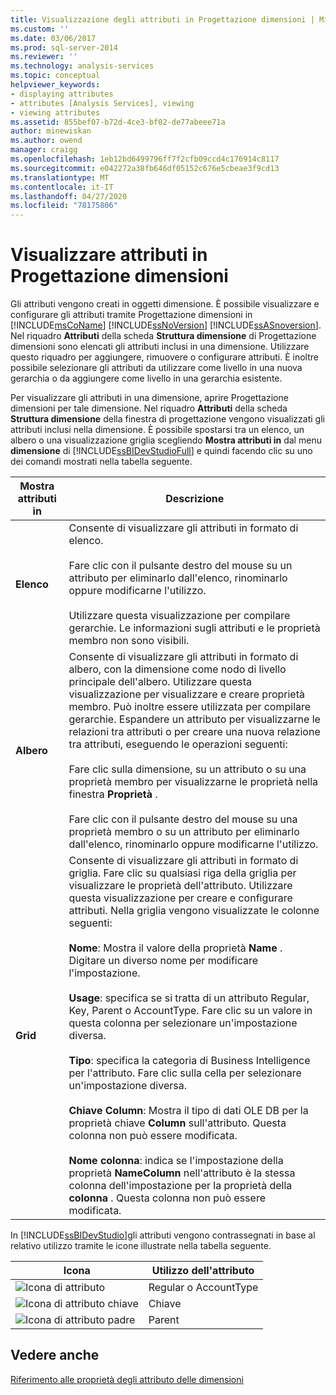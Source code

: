 ```yaml
---
title: Visualizzazione degli attributi in Progettazione dimensioni | Microsoft Docs
ms.custom: ''
ms.date: 03/06/2017
ms.prod: sql-server-2014
ms.reviewer: ''
ms.technology: analysis-services
ms.topic: conceptual
helpviewer_keywords:
- displaying attributes
- attributes [Analysis Services], viewing
- viewing attributes
ms.assetid: 855bef07-b72d-4ce3-bf02-de77abeee71a
author: minewiskan
ms.author: owend
manager: craigg
ms.openlocfilehash: 1eb12bd6499796ff7f2cfb09ccd4c176914c8117
ms.sourcegitcommit: e042272a38fb646df05152c676e5cbeae3f9cd13
ms.translationtype: MT
ms.contentlocale: it-IT
ms.lasthandoff: 04/27/2020
ms.locfileid: "78175806"
---
```

# <a name="view-attributes-in-dimension-designer"></a>Visualizzare attributi in Progettazione dimensioni
  Gli attributi vengono creati in oggetti dimensione. È possibile visualizzare e configurare gli attributi tramite Progettazione dimensioni in [!INCLUDE[msCoName](../../includes/msconame-md.md)] [!INCLUDE[ssNoVersion](../../includes/ssnoversion-md.md)] [!INCLUDE[ssASnoversion](../../includes/ssasnoversion-md.md)]. Nel riquadro **Attributi** della scheda **Struttura dimensione** di Progettazione dimensioni sono elencati gli attributi inclusi in una dimensione. Utilizzare questo riquadro per aggiungere, rimuovere o configurare attributi. È inoltre possibile selezionare gli attributi da utilizzare come livello in una nuova gerarchia o da aggiungere come livello in una gerarchia esistente.

 Per visualizzare gli attributi in una dimensione, aprire Progettazione dimensioni per tale dimensione. Nel riquadro **Attributi** della scheda **Struttura dimensione**  della finestra di progettazione vengono visualizzati gli attributi inclusi nella dimensione. È possibile spostarsi tra un elenco, un albero o una visualizzazione griglia scegliendo **Mostra attributi in** dal menu **dimensione** di [!INCLUDE[ssBIDevStudioFull](../../includes/ssbidevstudiofull-md.md)] e quindi facendo clic su uno dei comandi mostrati nella tabella seguente.

|Mostra attributi in|Descrizione|
|------------------------|-----------------|
|**Elenco**|Consente di visualizzare gli attributi in formato di elenco.<br /><br /> Fare clic con il pulsante destro del mouse su un attributo per eliminarlo dall'elenco, rinominarlo oppure modificarne l'utilizzo.<br /><br /> Utilizzare questa visualizzazione per compilare gerarchie. Le informazioni sugli attributi e le proprietà membro non sono visibili.|
|**Albero**|Consente di visualizzare gli attributi in formato di albero, con la dimensione come nodo di livello principale dell'albero. Utilizzare questa visualizzazione per visualizzare e creare proprietà membro. Può inoltre essere utilizzata per compilare gerarchie. Espandere un attributo per visualizzarne le relazioni tra attributi o per creare una nuova relazione tra attributi, eseguendo le operazioni seguenti:<br /><br /> Fare clic sulla dimensione, su un attributo o su una proprietà membro per visualizzarne le proprietà nella finestra **Proprietà** .<br /><br /> Fare clic con il pulsante destro del mouse su una proprietà membro o su un attributo per eliminarlo dall'elenco, rinominarlo oppure modificarne l'utilizzo.|
|**Grid**|Consente di visualizzare gli attributi in formato di griglia. Fare clic su qualsiasi riga della griglia per visualizzare le proprietà dell'attributo.  Utilizzare questa visualizzazione per creare e configurare attributi. Nella griglia vengono visualizzate le colonne seguenti:<br /><br /> **Nome**: Mostra il valore della proprietà **Name** . Digitare un diverso nome per modificare l'impostazione.<br /><br /> **Usage**: specifica se si tratta di un attributo Regular, Key, Parent o AccountType. Fare clic su un valore in questa colonna per selezionare un'impostazione diversa.<br /><br /> **Tipo**: specifica la categoria di Business Intelligence per l'attributo. Fare clic sulla cella per selezionare un'impostazione diversa.<br /><br /> **Chiave Column**: Mostra il tipo di dati OLE DB per la proprietà chiave **Column** sull'attributo. Questa colonna non può essere modificata.<br /><br /> **Nome colonna**: indica se l'impostazione della proprietà **NameColumn** nell'attributo è la stessa colonna dell'impostazione per la proprietà della **colonna** . Questa colonna non può essere modificata.|

 In [!INCLUDE[ssBIDevStudio](../../includes/ssbidevstudio-md.md)]gli attributi vengono contrassegnati in base al relativo utilizzo tramite le icone illustrate nella tabella seguente.

|Icona|Utilizzo dell'attributo|
|----------|---------------------|
|![Icona di attributo](../media/as-icon-attribute.gif "Icona di attributo")|Regular o AccountType|
|![Icona di attributo chiave](../media/as-icon-key-attribute.gif "Icona di attributo chiave")|Chiave|
|![Icona di attributo padre](../media/as-icon-parent-attribute.gif "Icona di attributo padre")|Parent|

## <a name="see-also"></a>Vedere anche
 [Riferimento alle proprietà degli attributo delle dimensioni](dimension-attribute-properties-reference.md)


